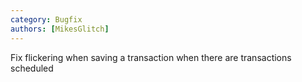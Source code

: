 ```yaml
---
category: Bugfix
authors: [MikesGlitch]
---
```


Fix flickering when saving a transaction when there are transactions scheduled
